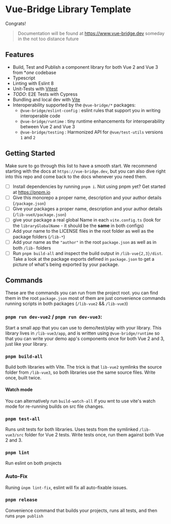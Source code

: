 # Vue-Bridge Library Template

Congrats!

> Documentation will be found at https://www.vue-bridge.dev someday in the not too distance future

## Features

*  Build, Test and Publish a component library for both Vue 2 and Vue 3 from **one* codebase
* Typescript
* Linting with Eslint 8
* Unit-Tests with [Vitest](https://vitest.dev)
* _TODO_: E2E Tests with Cypress
* Bundling and local dev with [Vite](https://vitejs.dev)
* Interoperability supported by the `@vue-bridge/*` packages:
  * `@vue-bridge/eslint-config` : eslint rules that support you in writing interoperable code
  * `@vue-bridge/runtime`       : tiny runtime enhancements for interoperability between Vue 2 and  Vue 3
  * `@vue-bridge/testing`       : Harmonized API for `@vue/test-utils` versions `1` and `2`

## Getting Started

Make sure to go through this list to have a smooth start. 
We recommend starting with the docs at `https://vue-bridge.dev`, but you can also dive right into this repo and come back to the docs whenever you need them.


- [ ] Install dependencies by running `pnpm i`. Not using pnpm yet? Get started at https://pnpm.io
- [ ] Give this monorepo a proper name, description and your author details (`/package.json`)
- [ ] Give your packages a proper name, description and your author details (`/lib-vueX/package.json`)
- [ ] give your package a real global Name in each `vite.config.ts` (look for the `libraryGlobalName` - it should be the **same** in both configs)
- [ ] Add your name to the LICENSE files in the root folder as well as the package folders (`/lib-*`)
- [ ] Add your name as the `"author"` in the root `package.json` as well as in both `/lib-` folders
- [ ] Run `pnpm build-all` and inspect the build output in `/lib-vue{2,3}/dist`. Take a look at the package exports defined in `package.json` to get a picture of what's being exported by your package.

## Commands

These are the commands you can run from the project root. you can find them in the root `package.json` most of them are just convenience commands running scripts in both packages (`/lib-vue2` && `/lib-vue3`)

### `pnpm run dev-vue2` / `pnpm run dev-vue3`:

Start a small app that you can use to demo/test/play with your library. This library lives in `/lib-vue3/app`, and is written using `@vue-bridge/runtime` so that you can write your demo app's components once for both Vue 2 and 3, just like your library.

### `pnpm build-all`

Build both libraries with Vite. The trick is that `lib-vue2` symlinks the source folder from `/lib-vue3`, so both libraries use the same source files. Write once, built twice.

#### Watch mode

You can alternatively run `build-watch-all` if you wnt to use vite's watch mode for re-running builds on src file changes.

### `pnpm test-all`

Runs unit tests for both libraries. Uses tests from the symlinked `/lib-vue3/src` folder for Vue 2 tests. Write tests once, run them against both Vue 2 and 3.

### `pnpm lint`

Run eslint on both projects

### Auto-Fix

Runing `ünpm lint-fix`, eslint will fix all auto-fixable issues.

### `pnpm release`

Convenience command that builds your projects, runs all tests, and then runs `pnpm publish`